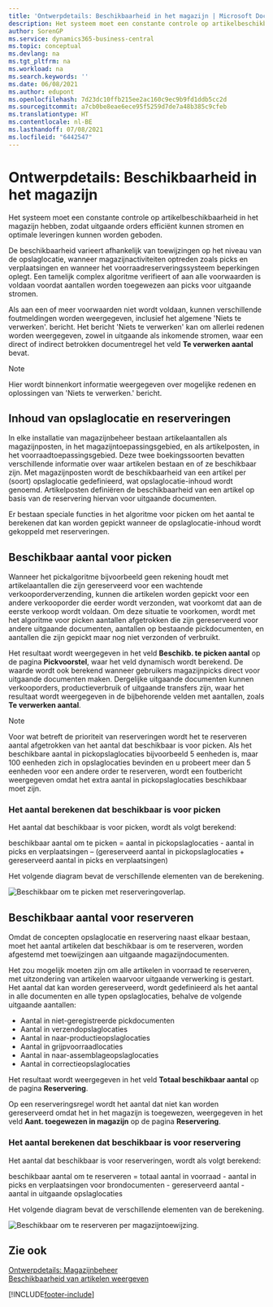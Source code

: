 ```yaml
---
title: 'Ontwerpdetails: Beschikbaarheid in het magazijn | Microsoft Docs'
description: Het systeem moet een constante controle op artikelbeschikbaarheid in het magazijn hebben, zodat uitgaande orders efficiënt kunnen stromen en optimale leveringen kunnen worden geboden.
author: SorenGP
ms.service: dynamics365-business-central
ms.topic: conceptual
ms.devlang: na
ms.tgt_pltfrm: na
ms.workload: na
ms.search.keywords: ''
ms.date: 06/08/2021
ms.author: edupont
ms.openlocfilehash: 7d23dc10ffb215ee2ac160c9ec9b9fd1ddb5cc2d
ms.sourcegitcommit: a7cb0be8eae6ece95f5259d7de7a48b385c9cfeb
ms.translationtype: HT
ms.contentlocale: nl-BE
ms.lasthandoff: 07/08/2021
ms.locfileid: "6442547"
---
```

# <a name="design-details-availability-in-the-warehouse"></a>Ontwerpdetails: Beschikbaarheid in het magazijn
Het systeem moet een constante controle op artikelbeschikbaarheid in het magazijn hebben, zodat uitgaande orders efficiënt kunnen stromen en optimale leveringen kunnen worden geboden.  

De beschikbaarheid varieert afhankelijk van toewijzingen op het niveau van de opslaglocatie, wanneer magazijnactiviteiten optreden zoals picks en verplaatsingen en wanneer het voorraadreserveringssysteem beperkingen oplegt. Een tamelijk complex algoritme verifieert of aan alle voorwaarden is voldaan voordat aantallen worden toegewezen aan picks voor uitgaande stromen.

Als aan een of meer voorwaarden niet wordt voldaan, kunnen verschillende foutmeldingen worden weergegeven, inclusief het algemene 'Niets te verwerken'. bericht. Het bericht 'Niets te verwerken' kan om allerlei redenen worden weergegeven, zowel in uitgaande als inkomende stromen, waar een direct of indirect betrokken documentregel het veld **Te verwerken aantal** bevat.

> [!NOTE]
> Hier wordt binnenkort informatie weergegeven over mogelijke redenen en oplossingen van 'Niets te verwerken.' bericht.

## <a name="bin-content-and-reservations"></a>Inhoud van opslaglocatie en reserveringen  
 In elke installatie van magazijnbeheer bestaan artikelaantallen als magazijnposten, in het magazijntoepassingsgebied, en als artikelposten, in het voorraadtoepassingsgebied. Deze twee boekingssoorten bevatten verschillende informatie over waar artikelen bestaan en of ze beschikbaar zijn. Met magazijnposten wordt de beschikbaarheid van een artikel per (soort) opslaglocatie gedefinieerd, wat opslaglocatie-inhoud wordt genoemd. Artikelposten definiëren de beschikbaarheid van een artikel op basis van de reservering hiervan voor uitgaande documenten.  

 Er bestaan speciale functies in het algoritme voor picken om het aantal te berekenen dat kan worden gepickt wanneer de opslaglocatie-inhoud wordt gekoppeld met reserveringen.  

## <a name="quantity-available-to-pick"></a>Beschikbaar aantal voor picken  
 Wanneer het pickalgoritme bijvoorbeeld geen rekening houdt met artikelaantallen die zijn gereserveerd voor een wachtende verkooporderverzending, kunnen die artikelen worden gepickt voor een andere verkooporder die eerder wordt verzonden, wat voorkomt dat aan de eerste verkoop wordt voldaan. Om deze situatie te voorkomen, wordt met het algoritme voor picken aantallen afgetrokken die zijn gereserveerd voor andere uitgaande documenten, aantallen op bestaande pickdocumenten, en aantallen die zijn gepickt maar nog niet verzonden of verbruikt.  

 Het resultaat wordt weergegeven in het veld **Beschikb. te picken aantal** op de pagina **Pickvoorstel**, waar het veld dynamisch wordt berekend. De waarde wordt ook berekend wanneer gebruikers magazijnpicks direct voor uitgaande documenten maken. Dergelijke uitgaande documenten kunnen verkooporders, productieverbruik of uitgaande transfers zijn, waar het resultaat wordt weergegeven in de bijbehorende velden met aantallen, zoals **Te verwerken aantal**.  

> [!NOTE]  
>  Voor wat betreft de prioriteit van reserveringen wordt het te reserveren aantal afgetrokken van het aantal dat beschikbaar is voor picken. Als het beschikbare aantal in pickopslaglocaties bijvoorbeeld 5 eenheden is, maar 100 eenheden zich in opslaglocaties bevinden en u probeert meer dan 5 eenheden voor een andere order te reserveren, wordt een foutbericht weergegeven omdat het extra aantal in pickopslaglocaties beschikbaar moet zijn.  

### <a name="calculating-the-quantity-available-to-pick"></a>Het aantal berekenen dat beschikbaar is voor picken  
 Het aantal dat beschikbaar is voor picken, wordt als volgt berekend:  

 beschikbaar aantal om te picken = aantal in pickopslaglocaties - aantal in picks en verplaatsingen – (gereserveerd aantal in pickopslaglocaties + gereserveerd aantal in picks en verplaatsingen)  

 Het volgende diagram bevat de verschillende elementen van de berekening.  

 ![Beschikbaar om te picken met reserveringoverlap.](media/design_details_warehouse_management_availability_2.png "Beschikbaar om te picken met reserveringoverlap")  

## <a name="quantity-available-to-reserve"></a>Beschikbaar aantal voor reserveren  
 Omdat de concepten opslaglocatie en reservering naast elkaar bestaan, moet het aantal artikelen dat beschikbaar is om te reserveren, worden afgestemd met toewijzingen aan uitgaande magazijndocumenten.  

 Het zou mogelijk moeten zijn om alle artikelen in voorraad te reserveren, met uitzondering van artikelen waarvoor uitgaande verwerking is gestart. Het aantal dat kan worden gereserveerd, wordt gedefinieerd als het aantal in alle documenten en alle typen opslaglocaties, behalve de volgende uitgaande aantallen:  

-   Aantal in niet-geregistreerde pickdocumenten  
-   Aantal in verzendopslaglocaties  
-   Aantal in naar-productieopslaglocaties  
-   Aantal in grijpvoorraadlocaties  
-   Aantal in naar-assemblageopslaglocaties  
-   Aantal in correctieopslaglocaties  

 Het resultaat wordt weergegeven in het veld **Totaal beschikbaar aantal** op de pagina **Reservering**.  

 Op een reserveringsregel wordt het aantal dat niet kan worden gereserveerd omdat het in het magazijn is toegewezen, weergegeven in het veld **Aant. toegewezen in magazijn** op de pagina **Reservering**.  

### <a name="calculating-the-quantity-available-to-reserve"></a>Het aantal berekenen dat beschikbaar is voor reservering  
 Het aantal dat beschikbaar is voor reserveringen, wordt als volgt berekend:  

 beschikbaar aantal om te reserveren = totaal aantal in voorraad - aantal in picks en verplaatsingen voor brondocumenten - gereserveerd aantal - aantal in uitgaande opslaglocaties  

 Het volgende diagram bevat de verschillende elementen van de berekening.  

 ![Beschikbaar om te reserveren per magazijntoewijzing.](media/design_details_warehouse_management_availability_3.png "Beschikbaar om te reserveren per magazijntoewijzing")  

## <a name="see-also"></a>Zie ook  
 [Ontwerpdetails: Magazijnbeheer](design-details-warehouse-management.md)  
 [Beschikbaarheid van artikelen weergeven](inventory-how-availability-overview.md)


[!INCLUDE[footer-include](includes/footer-banner.md)]